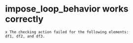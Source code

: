 # impose_loop_behavior works correctly

    x The checking action failed for the following elements:
    df1, df2, and df3.

